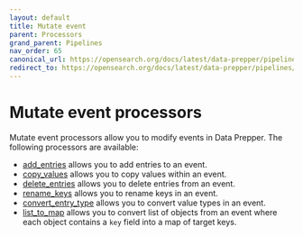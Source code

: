 ```yaml
---
layout: default
title: Mutate event
parent: Processors
grand_parent: Pipelines
nav_order: 65
canonical_url: https://opensearch.org/docs/latest/data-prepper/pipelines/configuration/processors/mutate-event/
redirect_to: https://opensearch.org/docs/latest/data-prepper/pipelines/configuration/processors/mutate-event/
---
```


# Mutate event processors

Mutate event processors allow you to modify events in Data Prepper. The following processors are available:

* [add_entries]({{site.url}}{{site.baseurl}}/data-prepper/pipelines/configuration/processors/add-entries/) allows you to add entries to an event.
* [copy_values]({{site.url}}{{site.baseurl}}/data-prepper/pipelines/configuration/processors/copy-values/) allows you to copy values within an event.
* [delete_entries]({{site.url}}{{site.baseurl}}/data-prepper/pipelines/configuration/processors/delete-entries/) allows you to delete entries from an event.
* [rename_keys]({{site.url}}{{site.baseurl}}/data-prepper/pipelines/configuration/processors/rename-keys/) allows you to rename keys in an event.
* [convert_entry_type]({{site.url}}{{site.baseurl}}/data-prepper/pipelines/configuration/processors/convert_entry_type/) allows you to convert value types in an event.
* [list_to_map]({{site.url}}{{site.baseurl}}/data-prepper/pipelines/configuration/processors/list-to-map) allows you to convert list of objects from an event where each object contains a `key` field into a map of target keys.



